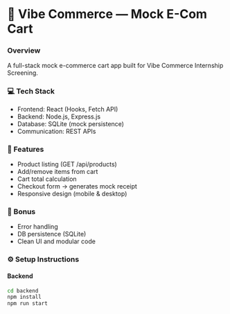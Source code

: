 # 🛒 Vibe Commerce — Mock E-Com Cart

### Overview
A full-stack mock e-commerce cart app built for Vibe Commerce Internship Screening.

### 💻 Tech Stack
- Frontend: React (Hooks, Fetch API)
- Backend: Node.js, Express.js
- Database: SQLite (mock persistence)
- Communication: REST APIs

### 🚀 Features
- Product listing (GET /api/products)
- Add/remove items from cart
- Cart total calculation
- Checkout form → generates mock receipt
- Responsive design (mobile & desktop)

### 🧠 Bonus
- Error handling
- DB persistence (SQLite)
- Clean UI and modular code

### ⚙️ Setup Instructions

#### Backend
```bash
cd backend
npm install
npm run start

